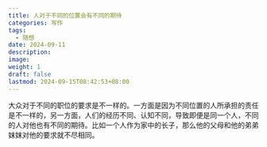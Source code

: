 ```yaml
---
title: 人对于不同的位置会有不同的期待
categories: 写作
tags:
  - 随想
date: 2024-09-11
description: 
image: 
weight: 1
draft: false
lastmod: 2024-09-15T08:42:53+08:00
---
```

大众对于不同的职位的要求是不一样的。一方面是因为不同位置的人所承担的责任是不一样的，另一方面，人们的经历不同、认知不同，导致即便是同一个人，不同的人对他也有不同的期待。比如一个人作为家中的长子，那么他的父母和他的弟弟妺妺对他的要求就不尽相同。




